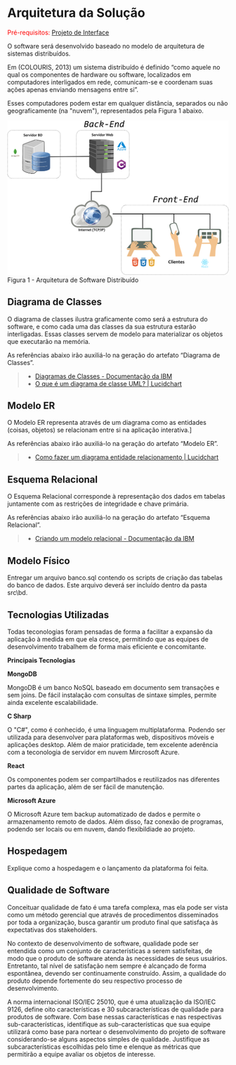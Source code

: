 # Arquitetura da Solução

<span style="color:red">Pré-requisitos: <a href="3-Projeto de Interface.md"> Projeto de Interface</a></span>

O software será desenvolvido baseado no modelo de arquitetura de sistemas distribuídos.

Em (COLOURIS, 2013) um sistema distribuído é definido “como aquele no qual os componentes de hardware ou software, localizados em computadores interligados em rede, comunicam-se e coordenam suas ações apenas enviando mensagens entre si”. 

Esses computadores podem estar em qualquer distância, separados ou não geograficamente (na "nuvem"), representados pela Figura 1 abaixo.

![Arquitetura da Solução](img/arquitetura_v2.png)
Figura 1 - Arquitetura de Software Distribuído

## Diagrama de Classes

O diagrama de classes ilustra graficamente como será a estrutura do software, e como cada uma das classes da sua estrutura estarão interligadas. Essas classes servem de modelo para materializar os objetos que executarão na memória.

As referências abaixo irão auxiliá-lo na geração do artefato “Diagrama de Classes”.

> - [Diagramas de Classes - Documentação da IBM](https://www.ibm.com/docs/pt-br/rational-soft-arch/9.6.1?topic=diagrams-class)
> - [O que é um diagrama de classe UML? | Lucidchart](https://www.lucidchart.com/pages/pt/o-que-e-diagrama-de-classe-uml)

## Modelo ER

O Modelo ER representa através de um diagrama como as entidades (coisas, objetos) se relacionam entre si na aplicação interativa.]

As referências abaixo irão auxiliá-lo na geração do artefato “Modelo ER”.

> - [Como fazer um diagrama entidade relacionamento | Lucidchart](https://www.lucidchart.com/pages/pt/como-fazer-um-diagrama-entidade-relacionamento)

## Esquema Relacional

O Esquema Relacional corresponde à representação dos dados em tabelas juntamente com as restrições de integridade e chave primária.
 
As referências abaixo irão auxiliá-lo na geração do artefato “Esquema Relacional”.

> - [Criando um modelo relacional - Documentação da IBM](https://www.ibm.com/docs/pt-br/cognos-analytics/10.2.2?topic=designer-creating-relational-model)

## Modelo Físico

Entregar um arquivo banco.sql contendo os scripts de criação das tabelas do banco de dados. Este arquivo deverá ser incluído dentro da pasta src\bd.

## Tecnologias Utilizadas

Todas teconologias foram pensadas de forma a facilitar a expansão da aplicação à medida em que ela cresce, permitindo que as equipes de desenvolvimento trabalhem de forma mais eficiente e concomitante.

**Principais Tecnologias**

**MongoDB**

MongoDB é um banco NoSQL baseado em documento sem transações e sem joins. De fácil instalação com consultas de sintaxe simples, permite ainda excelente escalabilidade.

**C Sharp**

O "C#", como é conhecido, é uma linguagem multiplataforma. Podendo ser utilizada para desenvolver para plataformas web, dispositivos móveis e aplicações desktop. Além de maior praticidade, tem excelente aderência com a teconologia de servidor em nuvem Mircrosoft Azure.

**React**

Os componentes podem ser compartilhados e reutilizados nas diferentes partes da aplicação, além de ser fácil de manutenção.

**Microsoft Azure**

O Microsoft Azure tem backup automatizado de dados e permite o armazenamento remoto de dados.
Além disso, faz conexão de programas, podendo ser locais ou em nuvem, dando flexibildiade ao projeto.



## Hospedagem

Explique como a hospedagem e o lançamento da plataforma foi feita.

## Qualidade de Software

Conceituar qualidade de fato é uma tarefa complexa, mas ela pode ser vista como um método gerencial que através de procedimentos disseminados por toda a organização, busca garantir um produto final que satisfaça às expectativas dos stakeholders.

No contexto de desenvolvimento de software, qualidade pode ser entendida como um conjunto de características a serem satisfeitas, de modo que o produto de software atenda às necessidades de seus usuários. Entretanto, tal nível de satisfação nem sempre é alcançado de forma espontânea, devendo ser continuamente construído. Assim, a qualidade do produto depende fortemente do seu respectivo processo de desenvolvimento.

A norma internacional ISO/IEC 25010, que é uma atualização da ISO/IEC 9126, define oito características e 30 subcaracterísticas de qualidade para produtos de software.
Com base nessas características e nas respectivas sub-características, identifique as sub-características que sua equipe utilizará como base para nortear o desenvolvimento do projeto de software considerando-se alguns aspectos simples de qualidade. Justifique as subcaracterísticas escolhidas pelo time e elenque as métricas que permitirão a equipe avaliar os objetos de interesse.
